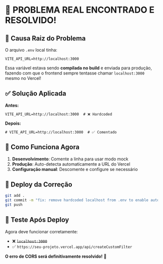 # 🎯 PROBLEMA REAL ENCONTRADO E RESOLVIDO!

## 🚨 Causa Raiz do Problema

O arquivo `.env` local tinha:
```env
VITE_API_URL=http://localhost:3000
```

Essa variável estava sendo **compilada no build** e enviada para produção, fazendo com que o frontend sempre tentasse chamar `localhost:3000` mesmo no Vercel!

## ✅ Solução Aplicada

**Antes:**
```env
VITE_API_URL=http://localhost:3000  # ❌ Hardcoded
```

**Depois:**
```env
# VITE_API_URL=http://localhost:3000  # ✅ Comentado
```

## 🔧 Como Funciona Agora

1. **Desenvolvimento**: Comente a linha para usar modo mock
2. **Produção**: Auto-detecta automaticamente a URL do Vercel
3. **Configuração manual**: Descomente e configure se necessário

## 🚀 Deploy da Correção

```bash
git add .
git commit -m "fix: remove hardcoded localhost from .env to enable auto-detection"
git push
```

## 🧪 Teste Após Deploy

Agora deve funcionar corretamente:
- ❌ ~~`localhost:3000`~~ 
- ✅ `https://seu-projeto.vercel.app/api/createCustomFilter`

**O erro de CORS será definitivamente resolvido!** 🎉
